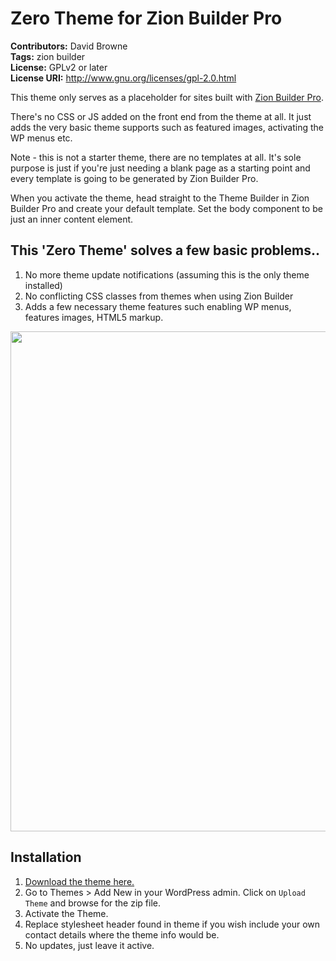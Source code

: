 # Zero Theme for Zion Builder Pro
**Contributors:** David Browne  
**Tags:** zion builder  
**License:** GPLv2 or later  
**License URI:** http://www.gnu.org/licenses/gpl-2.0.html

This theme only serves as a placeholder for sites built with [Zion Builder Pro](https://zionbuilder.io/?ref=extras). 

There's no CSS or JS added on the front end from the theme at all. It just adds the very basic theme supports such as featured images, activating the WP menus etc.

Note - this is not a starter theme, there are no templates at all. It's sole purpose is just if you're just needing a blank page as a starting point and every template is going to be generated by Zion Builder Pro. 

When you activate the theme, head straight to the Theme Builder in Zion Builder Pro and create your default template. Set the body component to be just an inner content element.

## This 'Zero Theme' solves a few basic problems..

1. No more theme update notifications (assuming this is the only theme installed)
2. No conflicting CSS classes from themes when using Zion Builder
3. Adds a few necessary theme features such enabling WP menus, features images, HTML5 markup.

<img width=800 src="https://user-images.githubusercontent.com/43051571/131780931-8f7ce375-12c1-4f62-9464-feff5db4ba9b.png">

## Installation ##

1. [Download the theme here.](https://github.com/wplit/zero/archive/refs/heads/main.zip)
2. Go to Themes > Add New in your WordPress admin. Click on `Upload Theme` and browse for the zip file.
3. Activate the Theme.
4. Replace stylesheet header found in theme if you wish include your own contact details where the theme info would be.
5. No updates, just leave it active.
